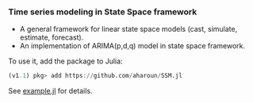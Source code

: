 ### Time series modeling in State Space framework

* A general framework for linear state space models (cast, simulate, estimate, forecast). 
* An implementation of ARIMA(p,d,q) model in state space framework.

To use it, add the package to Julia:
``` julia
(v1.1) pkg> add https://github.com/aharoun/SSM.jl
```

See [example.jl](https://github.com/aharoun/SSM.jl/blob/master/example.jl) for details.